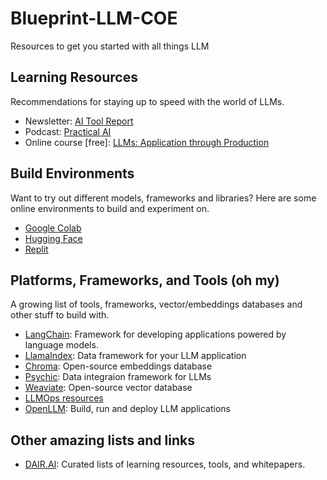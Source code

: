 # Blueprint-LLM-COE
Resources to get you started with all things LLM

## Learning Resources
Recommendations for staying up to speed with the world of LLMs.

- Newsletter: [AI Tool Report](https://aitoolreport.beehiiv.com/subscribe?ref=EW7agyiz0S)
- Podcast: [Practical AI](https://changelog.com/practicalai)
- Online course [free]: [LLMs: Application through Production](https://learning.edx.org/course/course-v1:Databricks+LLM101x+2T2023/progress)


## Build Environments
Want to try out different models, frameworks and libraries? Here are some online environments to build and experiment on.

- [Google Colab](https://colab.research.google.com/)
- [Hugging Face](https://huggingface.co/)
- [Replit](https://replit.com/~)

## Platforms, Frameworks, and Tools (oh my)
A growing list of tools, frameworks, vector/embeddings databases and other stuff to build with.

- [LangChain](https://python.langchain.com/en/latest/index.html): Framework for developing applications powered by language models.
- [LlamaIndex](https://gpt-index.readthedocs.io/en/latest/): Data framework for your LLM application
- [Chroma](https://docs.trychroma.com/): Open-source embeddings database
- [Psychic](): Data integraion framework for LLMs
- [Weaviate](https://weaviate.io/developers/weaviate): Open-source vector database
- [LLMOps resources](https://github.com/tensorchord/Awesome-LLMOps)
- [OpenLLM](https://github.com/bentoml/OpenLLM): Build, run and deploy LLM applications

## Other amazing lists and links
- [DAIR.AI](https://github.com/dair-ai): Curated lists of learning resources, tools, and whitepapers.
